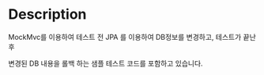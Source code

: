 # Description
MockMvc를 이용하여 테스트 전 JPA 를 이용하여 DB정보를 변경하고, 테스트가 끝난 후 

변경된 DB 내용을 롤백 하는 샘플 테스트 코드를 포함하고 있습니다. 
